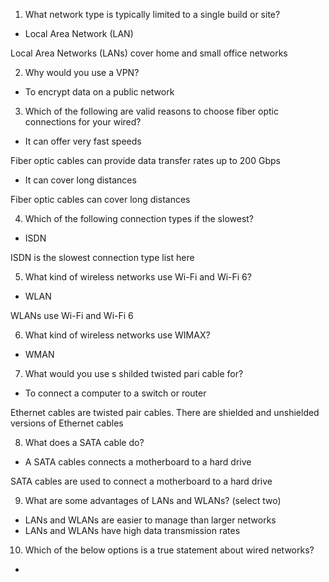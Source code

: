 1. What network type is typically limited to a single build or site?

- Local Area Network (LAN)

Local Area Networks (LANs) cover home and small office networks

2. Why would you use a VPN?

- To encrypt data on a public network

3. Which of the following are valid reasons to choose fiber optic connections for your wired?

- It can offer very fast speeds

Fiber optic cables can provide data transfer rates up to 200 Gbps

- It can cover long distances

Fiber optic cables can cover long distances

4. Which of the following connection types if the slowest?

- ISDN

ISDN is the slowest connection type list here

5. What kind of wireless networks use Wi-Fi and Wi-Fi 6?

- WLAN

WLANs use Wi-Fi and Wi-Fi 6

6. What kind of wireless networks use WIMAX?

- WMAN

7. What would you use s shilded twisted pari cable for?

- To connect a computer to a switch or router

Ethernet cables are twisted pair cables. There are shielded and unshielded versions of Ethernet cables

8. What does a SATA cable do?

- A SATA cables connects a motherboard to a hard drive

SATA cables are used to connect a motherboard to a hard drive

9. What are some advantages of LANs and WLANs? (select two)

- LANs and WLANs are easier to manage than larger networks
- LANs and WLANs have high data transmission rates

10. Which of the below options is a true statement about wired networks?

-
